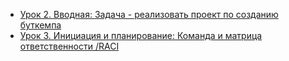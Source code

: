 * [Урок 2. Вводная: Задача - реализовать проект по созданию буткемпа](https://youtu.be/wbc0VwGFTdQ)
* [Урок 3. Инициация и планирование: Команда и матрица ответственности /RACI](https://youtu.be/gWz2b8iViN4)